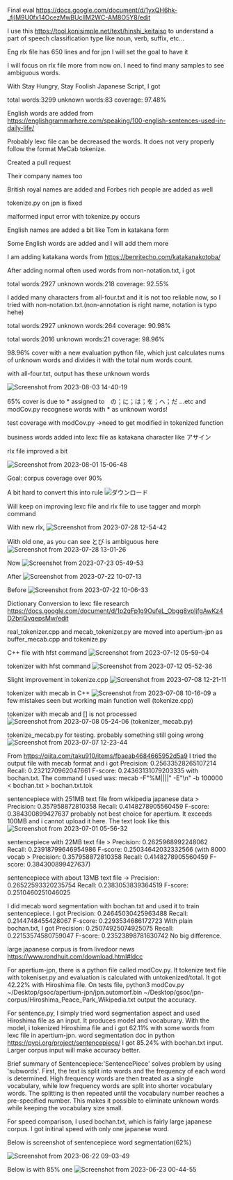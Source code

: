 Final eval https://docs.google.com/document/d/1yxQH6hk-_fjIM9U0fx14OcezMwBUcIlM2WC-AM8O5Y8/edit

I use this https://tool.konisimple.net/text/hinshi_keitaiso 
to understand a part of speech classification type like noun, verb, suffix, etc...

Eng rlx file has 650 lines and for jpn I will set the goal to have it

I will focus on rlx file more from now on. I need to find many samples to see ambiguous words.

With Stay Hungry, Stay Foolish Japanese Script, I got

total words:3299
unknown words:83
coverage: 97.48%


English words are added from https://englishgrammarhere.com/speaking/100-english-sentences-used-in-daily-life/

Probably lexc file can be decreased the words. It does not very properly follow the format MeCab tokenize. 

Created a pull request

Their company names too

British royal names are added and Forbes rich people are added as well

tokenize.py on jpn is fixed 

malformed input error with tokenize.py occurs

English names are added a bit like Tom in katakana form

Some English words are added and I will add them more 

I am adding katakana words from https://benritecho.com/katakanakotoba/ 

After adding normal often used words from non-notation.txt, i got 

total words:2927
unknown words:218
coverage: 92.55%


I added many characters from all-four.txt and it is not too reliable now, so I tried with non-notation.txt.(non-annotation is right name, notation is typo hehe)

total words:2927
unknown words:264
coverage: 90.98%


total words:2016
unknown words:21
coverage: 98.96%

98.96% cover with a new evaluation python file, which just calculates nums of unknown words and divides it with the total num words count.

with all-four.txt, output has these unknown words

![Screenshot from 2023-08-03 14-40-19](https://github.com/yypy22/gsoc_try/assets/99264752/8c3ee123-84aa-4323-b175-98a70b2e7d05)

65% cover is due to * assigned to　の；に；は；を；へ；だ ...etc and modCov.py recognese words with * as unknown words!

test coverage with modCov.py ->need to get modified in tokenized function

business words added into lexc file as katakana character like アサイン

rlx file improved a bit 

![Screenshot from 2023-08-01 15-06-48](https://github.com/yypy22/gsoc_try/assets/99264752/d5909460-0df5-4ab9-909f-57fc9fac67a5)

Goal: corpus coverage over 90%

A bit hard to convert this into rule ![ダウンロード](https://github.com/yypy22/gsoc_try/assets/99264752/b1cbb2ac-5cd4-44e2-89e2-3b6a44bb4299)

Will keep on improving lexc file and rlx file to use tagger and morph command

With new rlx, 
![Screenshot from 2023-07-28 12-54-42](https://github.com/yypy22/gsoc_try/assets/99264752/c42f767c-8631-40d4-8273-eb87039a7c6e)

With old one, as you can see とび is ambiguous here
![Screenshot from 2023-07-28 13-01-26](https://github.com/yypy22/gsoc_try/assets/99264752/60b4cea2-103c-4815-b5e4-3e500f4f6906)

Now
![Screenshot from 2023-07-23 05-49-53](https://github.com/yypy22/GSoC2023/assets/99264752/136f1959-d3e9-4036-a4bd-30f3e67091b8)

After
![Screenshot from 2023-07-22 10-07-13](https://github.com/yypy22/gsoc_try/assets/99264752/64156047-19ce-4865-ad1a-b0a9ec607e2e)

Before
![Screenshot from 2023-07-22 10-06-33](https://github.com/yypy22/gsoc_try/assets/99264752/24f43ee8-2adc-484e-baac-70917ee5160b)

Dictionary Conversion to lexc file research https://docs.google.com/document/d/1p2qFp1g9OufeL_Obgg8vpljfgAwKz4D2briQvqepsMw/edit

real_tokenizer.cpp and mecab_tokenizer.py are moved into apertium-jpn as buffer_mecab.cpp and tokenize.py

C++ file with hfst command 
![Screenshot from 2023-07-12 05-59-04](https://github.com/yypy22/gsoc_try/assets/99264752/487ac8ea-ce7b-46e7-9edf-f48a126b5edd)

tokenizer with hfst command 
![Screenshot from 2023-07-12 05-52-36](https://github.com/yypy22/gsoc_try/assets/99264752/77667f6b-8504-4640-be5b-854fda4bc039)

Slight improvement in tokenize.cpp
![Screenshot from 2023-07-08 12-21-11](https://github.com/yypy22/gsoc_try/assets/99264752/9aede42c-1aa7-43eb-945c-f06cb9b8d583)

tokenizer with mecab in C++
![Screenshot from 2023-07-08 10-16-09](https://github.com/yypy22/gsoc_try/assets/99264752/0e5e1fd0-8f73-4d28-8a28-88480a3afc0a)
a few mistakes seen but working main function well
(tokenize.cpp)

tokenizer with mecab and [] is not processed
![Screenshot from 2023-07-08 05-24-06](https://github.com/yypy22/gsoc_try/assets/99264752/91195902-b791-4680-8879-49e5e9258c5a)
(tokenizer_mecab.py)

tokenize_mecab.py for testing.
probably something still going wrong 
![Screenshot from 2023-07-07 12-23-44](https://github.com/yypy22/gsoc_try/assets/99264752/12e02cba-b68a-4e31-aa56-ec7a609ecf80)



From https://qiita.com/taku910/items/fbaeab4684665952d5a9 
I tried the output file with mecab format and i got Precision: 0.25633528265107214 Recall: 0.2321270962047661 F-score: 0.24363131079203335 with bochan.txt. The command I used was: mecab -F"%M||||" -E"\n" -b 100000 < bochan.txt  > bochan.txt.tok

sentencepiece with 251MB text file from wikipedia japanese data > Precision: 0.357958872810358 Recall: 0.4148278905560459 F-score: 0.384300899427637
probably not best choice for apertium.
It exceeds 100MB and i cannot upload it here. The text look like this
![Screenshot from 2023-07-01 05-56-32](https://github.com/yypy22/gsoc_try/assets/99264752/34032204-a5e4-43d7-ac13-39964f37bdc0)


sentencepiece with 22MB text file > Precision: 0.2625968992248062 Recall: 0.23918799646954986 F-score: 0.25034642032332566 (with 8000 vocab > Precision: 0.357958872810358 Recall: 0.4148278905560459 F-score: 0.384300899427637)

sentencepiece with about 13MB text file -> Precision: 0.26522593320235754 Recall: 0.2383053839364519 F-score: 0.2510460251046025



I did mecab word segmentation with bochan.txt and used it to train sentencepiece. I got Precision: 0.24645030425963488 Recall: 0.2144748455428067 F-score: 0.2293534686172723
With plain bochan.txt, I got Precision: 0.25074925074925075 Recall: 0.22153574580759047 F-score: 0.23523898781630742
No big difference. 


large japanese corpus is from livedoor news https://www.rondhuit.com/download.html#ldcc



For apertium-jpn, there is a python file called modCov.py. It tokenize text file with tokeniser.py and evaluation is calculated with untokenized/total. 
It got 42.22% with Hiroshima file. On tests file, python3 modCov.py ~/Desktop/gsoc/apertium-jpn/jpn.automorf.bin ~/Desktop/gsoc/jpn-corpus/Hiroshima_Peace_Park_Wikipedia.txt output the accuracy.

For sentence.py, I simply tried word segmentation aspect and used Hiroshima file as an input. It produces model and vocaburary. With the model, i tokenized Hiroshima file and i got 62.11% with some words from lexc file in apertium-jpn.
word segmentation doc in python https://pypi.org/project/sentencepiece/
I got 85.24% with bochan.txt input. Larger corpus input will make accuracy better.

Brief summary of Sentencepiece:'SentencePiece' solves problem by using 'subwords'. First, the text is split into words and the frequency of each word is determined. High frequency words are then treated as a single vocabulary, while low frequency words are split into shorter vocabulary words. The splitting is then repeated until the vocabulary number reaches a pre-specified number. This makes it possible to eliminate unknown words while keeping the vocabulary size small.


For speed comparison, I used bochan.txt, which is fairly large japanese corpus. I got initinal speed with only one japanese word. 

Below is screenshot of sentencepiece word segmentation(62%)

![Screenshot from 2023-06-22 09-03-49](https://github.com/yypy22/gsoc_try/assets/99264752/e9615d7a-4eac-4845-abaf-d12327a9a828)

Below is with 85% one
![Screenshot from 2023-06-23 00-44-55](https://github.com/yypy22/gsoc_try/assets/99264752/d5f456b4-c0f7-4001-aca7-6a3d8464b37a)
